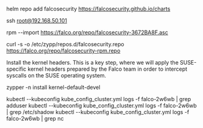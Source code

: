 
helm repo add falcosecurity https://falcosecurity.github.io/charts

 ssh root@192.168.50.101


rpm --import https://falco.org/repo/falcosecurity-3672BA8F.asc


curl -s -o /etc/zypp/repos.d/falcosecurity.repo https://falco.org/repo/falcosecurity-rpm.repo


Install the kernel headers. This is a key step, where we will apply the SUSE-specific kernel headers prepared by the Falco team in order to intercept syscalls on the SUSE operating system.

zypper -n install kernel-default-devel 



kubectl --kubeconfig kube_config_cluster.yml logs -f falco-2w6wb | grep adduser 
kubectl --kubeconfig kube_config_cluster.yml logs -f falco-2w6wb | grep /etc/shadow
kubectl --kubeconfig kube_config_cluster.yml logs -f falco-2w6wb | grep nc


